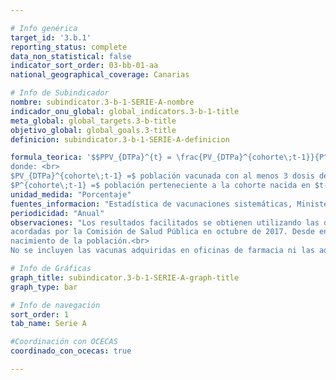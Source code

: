 ```yaml
---

# Info genérica
target_id: '3.b.1'
reporting_status: complete
data_non_statistical: false
indicator_sort_order: 03-bb-01-aa
national_geographical_coverage: Canarias

# Info de Subindicador
nombre: subindicator.3-b-1-SERIE-A-nombre
indicador_onu_global: global_indicators.3-b-1-title
meta_global: global_targets.3-b-title
objetivo_global: global_goals.3-title
definicion: subindicator.3-b-1-SERIE-A-definicion

formula_teorica: '$$PPV_{DTPa}^{t} = \frac{PV_{DTPa}^{cohorte\;t-1}}{P^{cohorte\;t-1}} \cdot 100$$ <br>
donde: <br>
$PV_{DTPa}^{cohorte\;t-1} =$ población vacunada con al menos 3 dosis de la vacuna frente a difteria, tétanos y tosferina (DTPa) perteneciente a la cohorte nacida en $t-1$<br>
$P^{cohorte\;t-1} =$ población perteneciente a la cohorte nacida en $t-1$'
unidad_medida: "Porcentaje"
fuentes_informacion: "Estadística de vacunaciones sistemáticas, Ministerio de Sanidad"
periodicidad: "Anual"
observaciones: "Los resultados facilitados se obtienen utilizando las definiciones propuestas por la Ponencia de Programa y Registro de Vacunaciones y
acordadas por la Comisión de Salud Pública en octubre de 2017. Desde entonces, las coberturas de vacunación se calculan por cohortes de
nacimiento de la población.<br>
No se incluyen las vacunas adquiridas en oficinas de farmacia ni las administradas por el sector sanitario privado."

# Info de Gráficas
graph_title: subindicator.3-b-1-SERIE-A-graph-title
graph_type: bar

# Info de navegación
sort_order: 1
tab_name: Serie A

#Coordinación con OCECAS
coordinado_con_ocecas: true

---
```

